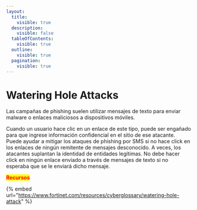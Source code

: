 ```yaml
---
layout:
  title:
    visible: true
  description:
    visible: false
  tableOfContents:
    visible: true
  outline:
    visible: true
  pagination:
    visible: true
---
```


# Watering Hole Attacks

Las campañas de phishing suelen utilizar mensajes de texto para enviar malware o enlaces maliciosos a dispositivos móviles.

Cuando un usuario hace clic en un enlace de este tipo, puede ser engañado para que ingrese información confidencial en el sitio de ese atacante. Puede ayudar a mitigar los ataques de phishing por SMS si no hace click en los enlaces de ningún remitente de mensajes desconocido. A veces, los atacantes suplantan la identidad de entidades legítimas. No debe hacer click en ningún enlace enviado a través de mensajes de texto si no esperaba que se le enviará dicho mensaje.

<mark style="color:red;">**Recursos**</mark>

{% embed url="https://www.fortinet.com/resources/cyberglossary/watering-hole-attack" %}
